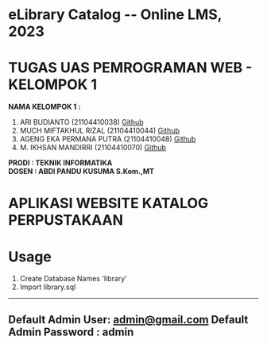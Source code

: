# eLibrary Catalog -- Online LMS, 2023

# TUGAS UAS PEMROGRAMAN WEB - KELOMPOK 1

<b> NAMA KELOMPOK 1 : <br> </b>

1) ARI BUDIANTO 		      (21104410038)  [Github](https://github.com/) <br>
2) MUCH MIFTAKHUL RIZAL 	(21104410044)  [Github](https://github.com/) <br>
3) AGENG EKA PERMANA PUTRA	(21104410048)  [Github](https://github.com/) <br>
4) M. IKHSAN MANDIRRI 		(21104410070)  [Github](https://github.com/muhikhsanm404) <br>

<b> PRODI : TEKNIK INFORMATIKA<br> </b>
<b> DOSEN : ABDI PANDU KUSUMA S.Kom.,MT <br> </b>

# APLIKASI WEBSITE KATALOG PERPUSTAKAAN

# Usage

1. Create Database Names 'library'
2. Import library.sql

---------------------------------------
Default Admin User: admin@gmail.com 
Default Admin Password : admin
---------------------------------------

